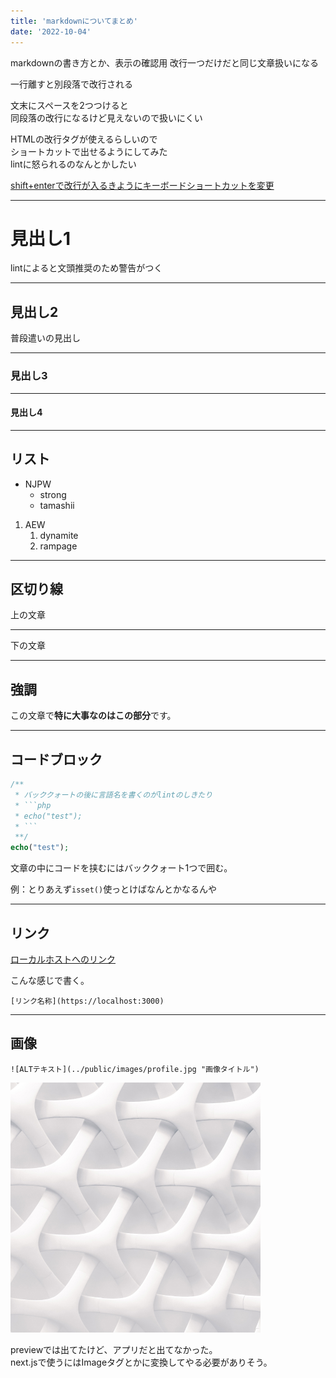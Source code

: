 ```yaml
---
title: 'markdownについてまとめ'
date: '2022-10-04'
---
```


markdownの書き方とか、表示の確認用
改行一つだけだと同じ文章扱いになる

一行離すと別段落で改行される

文末にスペースを2つつけると  
同段落の改行になるけど見えないので扱いにくい

HTMLの改行タグが使えるらしいので<br>
ショートカットで出せるようにしてみた<br>
lintに怒られるのなんとかしたい

[shift+enterで改行が入るきようにキーボードショートカットを変更](https://zenn.dev/anzu_natsukawa/articles/c345fd08a400d9)

---

# 見出し1

lintによると文頭推奨のため警告がつく

---

## 見出し2

普段遣いの見出し

---

### 見出し3

---

#### 見出し4

---

## リスト

- NJPW
  - strong
  - tamashii
  
1. AEW
   1. dynamite
   2. rampage

---

## 区切り線

上の文章

---

下の文章

---

## 強調

この文章で**特に大事なのはこの部分**です。

---

## コードブロック

```php
/**
 * バッククォートの後に言語名を書くのがlintのしきたり
 * ```php
 * echo("test");
 * ```
 **/
echo("test");
```

文章の中にコードを挟むにはバッククォート1つで囲む。

例：とりあえず`isset()`使っとけばなんとかなるんや

---

## リンク

[ローカルホストへのリンク](https://localhost:3000)

こんな感じで書く。

`[リンク名称](https://localhost:3000)`

---

## 画像

`![ALTテキスト](../public/images/profile.jpg "画像タイトル")`

![サンプルのプロフ画像](../public/images/profile.jpg "プロフィール画像")

previewでは出てたけど、アプリだと出てなかった。  
next.jsで使うにはImageタグとかに変換してやる必要がありそう。

